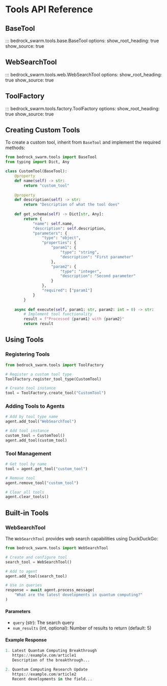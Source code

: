 # Tools API Reference

## BaseTool

::: bedrock_swarm.tools.base.BaseTool
    options:
      show_root_heading: true
      show_source: true

## WebSearchTool

::: bedrock_swarm.tools.web.WebSearchTool
    options:
      show_root_heading: true
      show_source: true

## ToolFactory

::: bedrock_swarm.tools.factory.ToolFactory
    options:
      show_root_heading: true
      show_source: true

## Creating Custom Tools

To create a custom tool, inherit from `BaseTool` and implement the required methods:

```python
from bedrock_swarm.tools import BaseTool
from typing import Dict, Any

class CustomTool(BaseTool):
    @property
    def name(self) -> str:
        return "custom_tool"
    
    @property
    def description(self) -> str:
        return "Description of what the tool does"
    
    def get_schema(self) -> Dict[str, Any]:
        return {
            "name": self.name,
            "description": self.description,
            "parameters": {
                "type": "object",
                "properties": {
                    "param1": {
                        "type": "string",
                        "description": "First parameter"
                    },
                    "param2": {
                        "type": "integer",
                        "description": "Second parameter"
                    }
                },
                "required": ["param1"]
            }
        }
    
    async def execute(self, param1: str, param2: int = 0) -> str:
        # Implement tool functionality
        result = f"Processed {param1} with {param2}"
        return result
```

## Using Tools

### Registering Tools

```python
from bedrock_swarm.tools import ToolFactory

# Register a custom tool type
ToolFactory.register_tool_type(CustomTool)

# Create tool instance
tool = ToolFactory.create_tool("CustomTool")
```

### Adding Tools to Agents

```python
# Add by tool type name
agent.add_tool("WebSearchTool")

# Add tool instance
custom_tool = CustomTool()
agent.add_tool(custom_tool)
```

### Tool Management

```python
# Get tool by name
tool = agent.get_tool("custom_tool")

# Remove tool
agent.remove_tool("custom_tool")

# Clear all tools
agent.clear_tools()
```

## Built-in Tools

### WebSearchTool

The `WebSearchTool` provides web search capabilities using DuckDuckGo:

```python
from bedrock_swarm.tools import WebSearchTool

# Create and configure tool
search_tool = WebSearchTool()

# Add to agent
agent.add_tool(search_tool)

# Use in queries
response = await agent.process_message(
    "What are the latest developments in quantum computing?"
)
```

#### Parameters

- `query` (str): The search query
- `num_results` (int, optional): Number of results to return (default: 5)

#### Example Response

```python
1. Latest Quantum Computing Breakthrough
   https://example.com/article1
   Description of the breakthrough...

2. Quantum Computing Research Update
   https://example.com/article2
   Recent developments in the field...
``` 